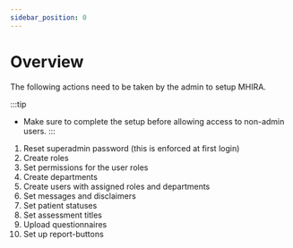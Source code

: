 ```yaml
---
sidebar_position: 0
---
```


# Overview

The following actions need to be taken by the admin to setup MHIRA.

:::tip
- Make sure to complete the setup before allowing access to non-admin users. 
:::

1. Reset superadmin password (this is enforced at first login)
2. Create roles
3. Set permissions for the user roles
4. Create departments
5. Create users with assigned roles and departments
6. Set messages and disclaimers
7. Set patient statuses
8. Set assessment titles
9. Upload questionnaires 
10. Set up report-buttons  


